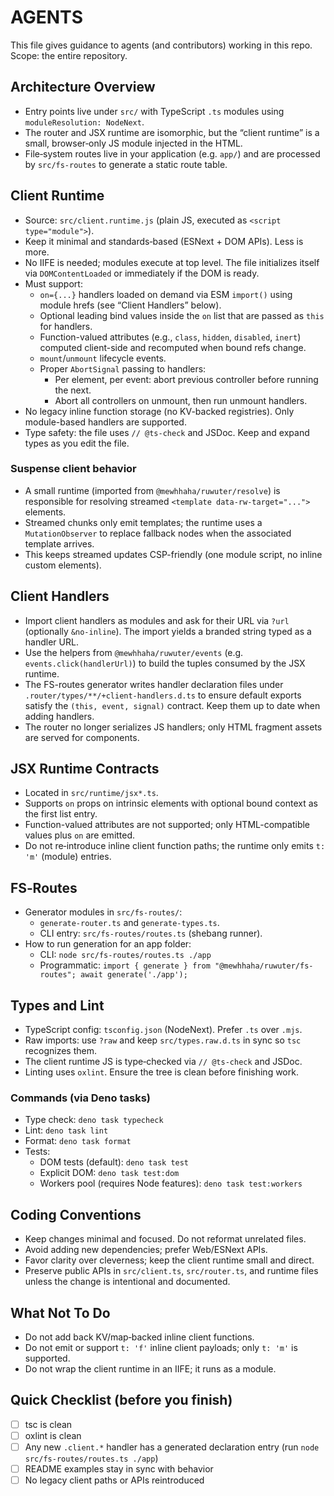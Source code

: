 # AGENTS

This file gives guidance to agents (and contributors) working in this repo. Scope: the entire
repository.

## Architecture Overview

- Entry points live under `src/` with TypeScript `.ts` modules using `moduleResolution: NodeNext`.
- The router and JSX runtime are isomorphic, but the “client runtime” is a small, browser‑only JS
  module injected in the HTML.
- File‑system routes live in your application (e.g. `app/`) and are processed by `src/fs-routes` to
  generate a static route table.

## Client Runtime

- Source: `src/client.runtime.js` (plain JS, executed as `<script type="module">`).
- Keep it minimal and standards‑based (ESNext + DOM APIs). Less is more.
- No IIFE is needed; modules execute at top level. The file initializes itself via
  `DOMContentLoaded` or immediately if the DOM is ready.
- Must support:
  - `on={...}` handlers loaded on demand via ESM `import()` using module hrefs (see “Client
    Handlers” below).
  - Optional leading bind values inside the `on` list that are passed as `this` for handlers.
  - Function-valued attributes (e.g., `class`, `hidden`, `disabled`, `inert`) computed client-side
    and recomputed when bound refs change.
  - `mount`/`unmount` lifecycle events.
  - Proper `AbortSignal` passing to handlers:
    - Per element, per event: abort previous controller before running the next.
    - Abort all controllers on unmount, then run unmount handlers.
- No legacy inline function storage (no KV-backed registries). Only module-based handlers are
  supported.
- Type safety: the file uses `// @ts-check` and JSDoc. Keep and expand types as you edit the file.

### Suspense client behavior

- A small runtime (imported from `@mewhhaha/ruwuter/resolve`) is responsible for resolving streamed
  `<template data-rw-target="...">` elements.
- Streamed chunks only emit templates; the runtime uses a `MutationObserver` to replace fallback
  nodes when the associated template arrives.
- This keeps streamed updates CSP-friendly (one module script, no inline custom elements).

## Client Handlers

- Import client handlers as modules and ask for their URL via `?url` (optionally `&no-inline`). The
  import yields a branded string typed as a handler URL.
- Use the helpers from `@mewhhaha/ruwuter/events` (e.g. `events.click(handlerUrl)`) to build the
  tuples consumed by the JSX runtime.
- The FS-routes generator writes handler declaration files under
  `.router/types/**/+client-handlers.d.ts` to ensure default exports satisfy the
  `(this, event, signal)` contract. Keep them up to date when adding handlers.
- The router no longer serializes JS handlers; only HTML fragment assets are served for components.

## JSX Runtime Contracts

- Located in `src/runtime/jsx*.ts`.
- Supports `on` props on intrinsic elements with optional bound context as the first list entry.
- Function-valued attributes are not supported; only HTML-compatible values plus `on` are
  emitted.
- Do not re‑introduce inline client function paths; the runtime only emits `t: 'm'` (module)
  entries.

## FS‑Routes

- Generator modules in `src/fs-routes/`:
  - `generate-router.ts` and `generate-types.ts`.
  - CLI entry: `src/fs-routes/routes.ts` (shebang runner).
- How to run generation for an app folder:
  - CLI: `node src/fs-routes/routes.ts ./app`
  - Programmatic: `import { generate } from "@mewhhaha/ruwuter/fs-routes"; await generate('./app');`

## Types and Lint

- TypeScript config: `tsconfig.json` (NodeNext). Prefer `.ts` over `.mjs`.
- Raw imports: use `?raw` and keep `src/types.raw.d.ts` in sync so `tsc` recognizes them.
- The client runtime JS is type‑checked via `// @ts-check` and JSDoc.
- Linting uses `oxlint`. Ensure the tree is clean before finishing work.

### Commands (via Deno tasks)

- Type check: `deno task typecheck`
- Lint: `deno task lint`
- Format: `deno task format`
- Tests:
  - DOM tests (default): `deno task test`
  - Explicit DOM: `deno task test:dom`
  - Workers pool (requires Node features): `deno task test:workers`

## Coding Conventions

- Keep changes minimal and focused. Do not reformat unrelated files.
- Avoid adding new dependencies; prefer Web/ESNext APIs.
- Favor clarity over cleverness; keep the client runtime small and direct.
- Preserve public APIs in `src/client.ts`, `src/router.ts`, and runtime files unless the change is
  intentional and documented.

## What Not To Do

- Do not add back KV/map‑backed inline client functions.
- Do not emit or support `t: 'f'` inline client payloads; only `t: 'm'` is supported.
- Do not wrap the client runtime in an IIFE; it runs as a module.

## Quick Checklist (before you finish)

- [ ] tsc is clean
- [ ] oxlint is clean
- [ ] Any new `.client.*` handler has a generated declaration entry (run
      `node src/fs-routes/routes.ts ./app`)
- [ ] README examples stay in sync with behavior
- [ ] No legacy client paths or APIs reintroduced
